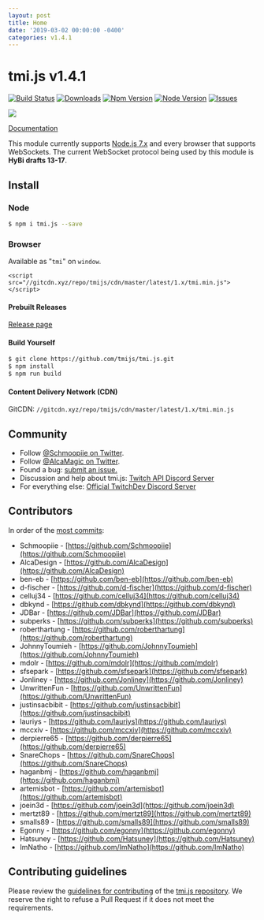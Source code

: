 ```yaml
---
layout: post
title: Home
date: '2019-03-02 00:00:00 -0400'
categories: v1.4.1
---
```


# tmi.js v1.4.1

[![Build Status](https://secure.travis-ci.org/tmijs/tmi.js.png?branch=master)](https://travis-ci.org/tmijs/tmi.js) [![Downloads](https://img.shields.io/npm/dm/tmi.js.svg?style=flat)](https://www.npmjs.org/package/tmi.js) [![Npm Version](https://img.shields.io/npm/v/tmi.js.svg?style=flat)](https://www.npmjs.org/package/tmi.js) [![Node Version](https://img.shields.io/node/v/tmi.js.svg?style=flat)](https://www.npmjs.org/package/tmi.js) [![Issues](https://img.shields.io/github/issues/tmijs/tmi.js.svg?style=flat)](https://github.com/tmijs/tmi.js/issues)

![](https://i.imgur.com/r1N7y1c.png)

[Documentation](https://docs.tmijs.org/)

This module currently supports [Node.js 7.x](https://nodejs.org/en/download/) and every browser that supports WebSockets. The current WebSocket protocol being used by this module is **HyBi drafts 13-17**.

## Install

### Node

```bash
$ npm i tmi.js --save
```

### Browser

Available as "`tmi`" on `window`.

```markup
<script src="//gitcdn.xyz/repo/tmijs/cdn/master/latest/1.x/tmi.min.js"></script>
```

#### Prebuilt Releases

[Release page](https://github.com/tmijs/tmi.js/releases)

#### Build Yourself

```bash
$ git clone https://github.com/tmijs/tmi.js.git
$ npm install
$ npm run build
```

#### Content Delivery Network \(CDN\)

GitCDN: `//gitcdn.xyz/repo/tmijs/cdn/master/latest/1.x/tmi.min.js`

## Community

* Follow [@Schmoopiie on Twitter](https://twitter.com/Schmoopiie).
* Follow [@AlcaMagic on Twitter](https://twitter.com/AlcaMagic).
* Found a bug: [submit an issue.](https://github.com/tmijs/tmi.js/issues/new)
* Discussion and help about tmi.js: [Twitch API Discord Server](https://discord.gg/8NXaEyV)
* For everything else: [Official TwitchDev Discord Server](https://link.twitch.tv/devchat)

## Contributors

In order of the [most commits](https://github.com/tmijs/tmi.js/graphs/contributors):

* Schmoopiie - [https://github.com/Schmoopiie](https://github.com/Schmoopiie)
* AlcaDesign - [https://github.com/AlcaDesign](https://github.com/AlcaDesign)
* ben-eb - [https://github.com/ben-eb](https://github.com/ben-eb)
* d-fischer - [https://github.com/d-fischer](https://github.com/d-fischer)
* celluj34 - [https://github.com/celluj34](https://github.com/celluj34)
* dbkynd - [https://github.com/dbkynd](https://github.com/dbkynd)
* JDBar - [https://github.com/JDBar](https://github.com/JDBar)
* subperks - [https://github.com/subperks](https://github.com/subperks)
* roberthartung - [https://github.com/roberthartung](https://github.com/roberthartung)
* JohnnyToumieh - [https://github.com/JohnnyToumieh](https://github.com/JohnnyToumieh)
* mdolr - [https://github.com/mdolr](https://github.com/mdolr)
* sfsepark - [https://github.com/sfsepark](https://github.com/sfsepark)
* Jonliney - [https://github.com/Jonliney](https://github.com/Jonliney)
* UnwrittenFun - [https://github.com/UnwrittenFun](https://github.com/UnwrittenFun)
* justinsacbibit - [https://github.com/justinsacbibit](https://github.com/justinsacbibit)
* lauriys - [https://github.com/lauriys](https://github.com/lauriys)
* mccxiv - [https://github.com/mccxiv](https://github.com/mccxiv)
* derpierre65 - [https://github.com/derpierre65](https://github.com/derpierre65)
* SnareChops - [https://github.com/SnareChops](https://github.com/SnareChops)
* haganbmj - [https://github.com/haganbmj](https://github.com/haganbmj)
* artemisbot - [https://github.com/artemisbot](https://github.com/artemisbot)
* joein3d - [https://github.com/joein3d](https://github.com/joein3d)
* mertzt89 - [https://github.com/mertzt89](https://github.com/mertzt89)
* smalls89 - [https://github.com/smalls89](https://github.com/smalls89)
* Egonny - [https://github.com/egonny](https://github.com/egonny)
* Hatsuney - [https://github.com/Hatsuney](https://github.com/Hatsuney)
* ImNatho - [https://github.com/ImNatho](https://github.com/ImNatho)

## Contributing guidelines

Please review the [guidelines for contributing](https://github.com/tmijs/tmi.js/blob/master/CONTRIBUTING.md) of the [tmi.js repository](https://github.com/tmijs/tmi.js). We reserve the right to refuse a Pull Request if it does not meet the requirements.

